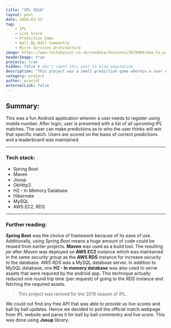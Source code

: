 ```yaml
---
title: "IPL 2018"
layout: post
date: 2018-03-23
tag: 
    - IPL 
    - Live Score
    - Prediction Game
    - Ball By Ball Commentry
    - Micro Services Architecture
image: https://www.techadvisor.co.uk/cmsdata/features/3674989/how_to_watch_ipl_2018_logo_1600home_thumb800.jpg
headerImage: true
projects: true
hidden: false # don't count this post in blog pagination
description: "This project was a small prediction game wherein a user can log in and mark predictions for upcoming IPL matches."
category: project
author: pranjal
externalLink: false
---
```


## Summary:
This was a fun Android application wherein a user needs to register using mobile number. After login, user is presented with a list of all upcoming IPL matches. The user can make predictions as to who the user thinks will win that specific match. Users are scored on the basis of correct predictions and a leaderboard was maintained.

---

### Tech stack:
* Spring Boot
* Maven
* Jsoup
* OkHttp3
* H2 - In Memory Database
* Hibernate
* MySQL
* AWS EC2, RDS

---

### Further reading:
**Spring Boot** was the choice of framework because of its ease of use. Additionally, using *Spring Boot* means a huge amount of code could be reused from earlier projects. **Maven** was used as a build tool. The resulting *jar* after *Maven* was deployed on **AWS EC2** instance which was maintained in the same *security group* as the **AWS RDS** instance for increase security to the database. *AWS RDS* was a MySQL database server. In addition to MySQL database, one **H2 - In memory database** was also used to serve assets that were required by the android app. This technique actually reduced one round trip time (per request) of going to the *RDS* instance and fetching the required assets. 

> <span class="evidence">This project was revived for the 2019 season of IPL.</span>

We could not find any free API that was able to provide us live scores and ball by ball updates. Hence we decided to poll the official match webpage from IPL website and parse it for ball by ball commentry and live score. This was done using **Jsoup** library.